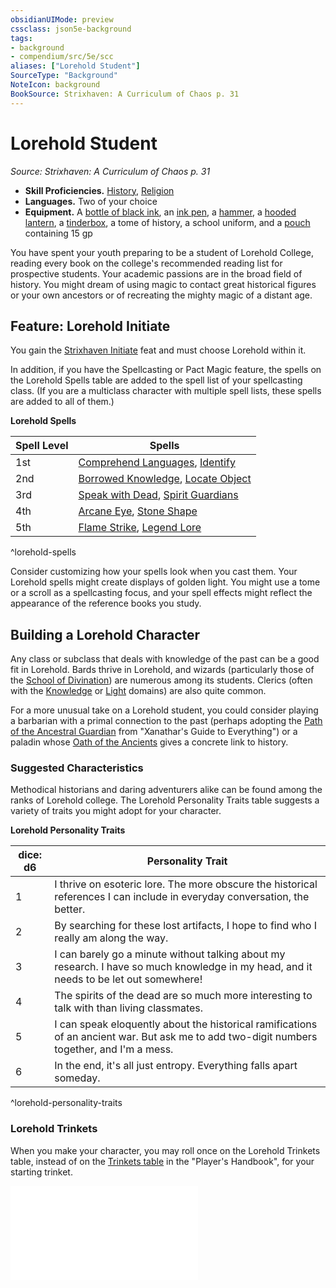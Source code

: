 ```yaml
---
obsidianUIMode: preview
cssclass: json5e-background
tags:
- background
- compendium/src/5e/scc
aliases: ["Lorehold Student"]
SourceType: "Background"
NoteIcon: background
BookSource: Strixhaven: A Curriculum of Chaos p. 31
---
```

# Lorehold Student
*Source: Strixhaven: A Curriculum of Chaos p. 31*  

- **Skill Proficiencies.** [History](z_Mechanics/CLI/rules/skills.md#History), [Religion](z_Mechanics/CLI/rules/skills.md#Religion)  
- **Languages.** Two of your choice  
- **Equipment.** A [bottle of black ink](ink-1-ounce-bottle.md), an [ink pen](ink-pen.md), a [hammer](hammer.md), a [hooded lantern](hooded-lantern.md), a [tinderbox](tinderbox.md), a tome of history, a school uniform, and a [pouch](pouch.md) containing 15 gp  

You have spent your youth preparing to be a student of Lorehold College, reading every book on the college's recommended reading list for prospective students. Your academic passions are in the broad field of history. You might dream of using magic to contact great historical figures or your own ancestors or of recreating the mighty magic of a distant age.

## Feature: Lorehold Initiate

You gain the [Strixhaven Initiate](strixhaven-initiate-scc.md) feat and must choose Lorehold within it.

In addition, if you have the Spellcasting or Pact Magic feature, the spells on the Lorehold Spells table are added to the spell list of your spellcasting class. (If you are a multiclass character with multiple spell lists, these spells are added to all of them.)

**Lorehold Spells**

| Spell Level | Spells |
|-------------|--------|
| 1st | [Comprehend Languages](comprehend-languages.md), [Identify](identify.md) |
| 2nd | [Borrowed Knowledge](borrowed-knowledge-scc.md), [Locate Object](locate-object.md) |
| 3rd | [Speak with Dead](speak-with-dead.md), [Spirit Guardians](spirit-guardians.md) |
| 4th | [Arcane Eye](arcane-eye.md), [Stone Shape](stone-shape.md) |
| 5th | [Flame Strike](flame-strike.md), [Legend Lore](legend-lore.md) |
^lorehold-spells

Consider customizing how your spells look when you cast them. Your Lorehold spells might create displays of golden light. You might use a tome or a scroll as a spellcasting focus, and your spell effects might reflect the appearance of the reference books you study.

## Building a Lorehold Character

Any class or subclass that deals with knowledge of the past can be a good fit in Lorehold. Bards thrive in Lorehold, and wizards (particularly those of the [School of Divination](wizard-school-of-divination.md)) are numerous among its students. Clerics (often with the [Knowledge](cleric-knowledge-domain.md) or [Light](cleric-light-domain.md) domains) are also quite common.

For a more unusual take on a Lorehold student, you could consider playing a barbarian with a primal connection to the past (perhaps adopting the [Path of the Ancestral Guardian](barbarian-path-of-the-ancestral-guardian-xge.md) from "Xanathar's Guide to Everything") or a paladin whose [Oath of the Ancients](paladin-oath-of-the-ancients.md) gives a concrete link to history.

### Suggested Characteristics

Methodical historians and daring adventurers alike can be found among the ranks of Lorehold college. The Lorehold Personality Traits table suggests a variety of traits you might adopt for your character.

**Lorehold Personality Traits**

| dice: d6 | Personality Trait |
|----------|-------------------|
| 1 | I thrive on esoteric lore. The more obscure the historical references I can include in everyday conversation, the better. |
| 2 | By searching for these lost artifacts, I hope to find who I really am along the way. |
| 3 | I can barely go a minute without talking about my research. I have so much knowledge in my head, and it needs to be let out somewhere! |
| 4 | The spirits of the dead are so much more interesting to talk with than living classmates. |
| 5 | I can speak eloquently about the historical ramifications of an ancient war. But ask me to add two-digit numbers together, and I'm a mess. |
| 6 | In the end, it's all just entropy. Everything falls apart someday. |
^lorehold-personality-traits

### Lorehold Trinkets

When you make your character, you may roll once on the Lorehold Trinkets table, instead of on the [Trinkets table](trinket.md) in the "Player's Handbook", for your starting trinket.

![Lorehold Trinkets](lorehold-trinkets-scc.md)